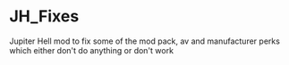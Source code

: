 # JH_Fixes
Jupiter Hell mod to fix some of the mod pack, av and manufacturer perks which either don't do anything or don't work
